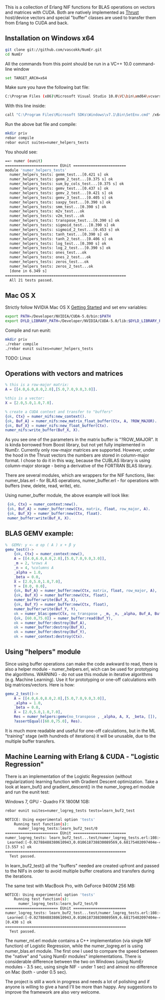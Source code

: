 
This is a collection of Erlang NIF functions for BLAS operations on vectors and matrices with CUDA. Both are natively implemented as [Thrust](http://thrust.github.io/) host/device vectors and special "buffer" classes are used to transfer them from Erlang to CUDA and back. 

Installation on Windows x64 
---------------------------

``` bash
git clone git://github.com/vascokk/NumEr.git
cd NumEr
```

All the commands from this point should be run in a VC++ 10.0 command-line window

``` bash
set TARGET_ARCH=x64
```

Make sure you have the following bat file:

``` bash
C:\Program Files (x86)\Microsoft Visual Studio 10.0\VC\bin\amd64\vcvars64.bat
```

With this line inside: 

``` bash
call "C:\Program Files\Microsoft SDKs\Windows\v7.1\Bin\SetEnv.cmd" /x64
```

Run the above bat file and compile:

``` bash
mkdir priv
rebar compile
rebar eunit suites=numer_helpers_tests
```

You should see:

``` bash
==> numer (eunit)
======================== EUnit ========================
module 'numer_helpers_tests'
  numer_helpers_tests: gemm_test...[0.421 s] ok
  numer_helpers_tests: gemm_2_test...[0.375 s] ok
  numer_helpers_tests: sum_by_cols_test...[0.375 s] ok
  numer_helpers_tests: gemv_test...[0.437 s] ok
  numer_helpers_tests: gemv_2_test...[0.421 s] ok
  numer_helpers_tests: gemv_3_test...[0.405 s] ok
  numer_helpers_tests: saxpy_test...[0.390 s] ok
  numer_helpers_tests: smm_test...[0.390 s] ok
  numer_helpers_tests: m2v_test...ok
  numer_helpers_tests: v2m_test...ok
  numer_helpers_tests: transpose_test...[0.390 s] ok
  numer_helpers_tests: sigmoid_test...[0.390 s] ok
  numer_helpers_tests: sigmoid_2_test...[0.453 s] ok
  numer_helpers_tests: tanh_test...[0.390 s] ok
  numer_helpers_tests: tanh_2_test...[0.406 s] ok
  numer_helpers_tests: log_test...[0.390 s] ok
  numer_helpers_tests: log_2_test...[0.390 s] ok
  numer_helpers_tests: ones_test...ok
  numer_helpers_tests: ones_2_test...ok
  numer_helpers_tests: zeros_test...ok
  numer_helpers_tests: zeros_2_test...ok
  [done in 6.349 s]
=======================================================
  All 21 tests passed.
```

Mac OS X
--------------

Strictly follow NVIDIA Mac OS X [Getting Started](http://docs.nvidia.com/cuda/cuda-getting-started-guide-for-mac-os-x/) and set env variables:

``` bash
export PATH=/Developer/NVIDIA/CUDA-5.0/bin:$PATH
export DYLD_LIBRARY_PATH=/Developer/NVIDIA/CUDA-5.0/lib:$DYLD_LIBRARY_PATH
```

Compile and run eunit:

``` bash
mkdir priv
./rebar compile
./rebar eunit suites=numer_helpers_tests
```


TODO: Linux

Operations with vectors and matrices
------------------------------

``` erlang
% this is a row-major matrix:
A = [[4.0,6.0,8.0,2.0],[5.0,7.0,9.0,3.0]].

%this is a vector:
X = [2.0,5.0,1.0,7.0].

% create a CUDA context and transfer to "buffers"
{ok, Ctx} = numer_nifs:new_context().
{ok, Buf_A} = numer_nifs:new_matrix_float_buffer(Ctx, A, ?ROW_MAJOR).
{ok, Buf_X} = numer_nifs:new_float_buffer(Ctx).
numer_nifs:write_buffer(Buf_X, X).
```
As you see one of the parameters in the matrix buffer is "?ROW_MAJOR". It is kinda borrowed from Boost library, but not yet fully implemented in NumEr. Currently only row-major matrices are supported. However, under the hood in the Thrust vectors the numbers are stored in column-major format. I chose to do it in this way, because the CUBLAS library is using column-major storage - being a derivative of the FORTRAN BLAS library.

There are several modules, which are wrappers for the NIF functions, like: numer\_blas.erl - for BLAS operations, numer\_buffer.erl - for operations with buffers (new, delete, read, write), etc.

Using numer\_buffer module, the above example will look like:

``` erlang
 {ok, Ctx} = numer_context:new().
 {ok, Buf_A} = numer_buffer:new(Ctx, matrix, float, row_major, A).
 {ok, Buf_X} = numer_buffer:new(Ctx, float).
 numer_buffer:write(Buf_X, X).
``` 

BLAS GEMV example:
------------------

``` erlang
%  GEMV: y <- α op ( A ) x + β y
gemv_test()->
    {ok, Ctx} = numer_context:new(),
    A = [[4.0,6.0,8.0,2.0],[5.0,7.0,9.0,3.0]],
    _m = 2, %rows A
    _n = 4, %columns A
    _alpha = 1.0,
    _beta = 0.0,
    X = [2.0,5.0,1.0,7.0],
    Y = [0.0, 0.0], 
    {ok, Buf_A} = numer_buffer:new(Ctx, matrix, float, row_major, A),
    {ok, Buf_X} = numer_buffer:new(Ctx, float),
    numer_buffer:write(Buf_X, X),
    {ok, Buf_Y} = numer_buffer:new(Ctx, float),
    numer_buffer:write(Buf_Y, Y),
    ok = numer_blas:gemv(Ctx, no_transpose , _m, _n, _alpha, Buf_A, Buf_X, _beta, Buf_Y),
    {ok, [60.0,75.0]} = numer_buffer:read(Buf_Y),
    ok = numer_buffer:destroy(Buf_A),
    ok = numer_buffer:destroy(Buf_X),
    ok = numer_buffer:destroy(Buf_Y),
    ok = numer_context:destroy(Ctx).
```

Using "helpers" module
----------------------

Since using buffer operations can make the code awkward to read, there is also a helper module - numer\_helpers.erl, wich can be used for prototyping the algorithms. WARNING - do not use this module in iterative algorithms (e.g. Machine Learning). Use it for prototyping or one-off calculations with big matrices/vectors. Here is how:

``` erlang
gemv_2_test()->
    A = [[4.0,6.0,8.0,2.0],[5.0,7.0,9.0,3.0]],
    _alpha = 1.0,
    _beta = 0.0,
    X = [2.0,5.0,1.0,7.0],
    Res = numer_helpers:gemv(no_transpose , _alpha, A, X, _beta, []),
    ?assertEqual([60.0,75.0], Res).
```

It is much more readable and useful for one-off calculations, but in the ML "training" stage (with hundreds of iterations) it will be unusable, due to the multiple buffer transfers. 

Machine Learning with Erlang & CUDA - "Logistic Regression"
------------------------------------------------------------

There is an implementation of the Logistic Regression (without regularization) learning function with Gradient Descent optimization. Take a look at learn_buf() and gradient_descent() in the numer\_logreg.erl module and run the eunit test:

Windows 7, GPU - Quadro FX 1800M 1GB:

``` bash
rebar eunit suites=numer_logreg_tests tests=learn_buf2_test

NOTICE: Using experimental option 'tests'
    Running test function(s):
      numer_logreg_tests:learn_buf2_test/0
======================== EUnit ========================
numer_logreg_tests: learn_buf2_test...test/numer_logreg_tests.erl:108:<0.187.0>:
 Learned:[-0.02788488380610943,0.010618738830089569,6.68175402097404e-4]
[3.557 s] ok
=======================================================
  Test passed.
```

In learn_buf2_test() all the "buffers" needed are created upfront and passed to the NIFs in order to avoid multiple buffer creations and transfers during the iterations. 

The same test with MacBook Pro, with GeForce 9400M 256 MB:

``` bash
NOTICE: Using experimental option 'tests'
    Running test function(s):
      numer_logreg_tests:learn_buf2_test/0
======================== EUnit ========================
numer_logreg_tests: learn_buf2_test...test/numer_logreg_tests.erl:108:<0.197.0>: 
 Learned:[-0.02788488380610943,0.010618738830089569,6.68175402097404e-4]
[0.430 s] ok
=======================================================
  Test passed.
```

The numer\_ml.erl module contains a C++ implementation (via single NIF function) of Logistic Regression, while the numer\_logreg.erl is using numer_blas.erl module. The first one I used to compare the speed between the "native" and "using NumEr modules" implementations. There is considerable difference between the two on Windows (using NumEr modules - 3.5 sec, using single NIF - under 1 sec)  and almost no difference on Mac (both - under 0.5 sec).

The project is still a work in progress and needs a lot of polishing and if anyone is willing to give a hand I'll be more than happy. Any suggestions to improve the framework are also very welcome.
